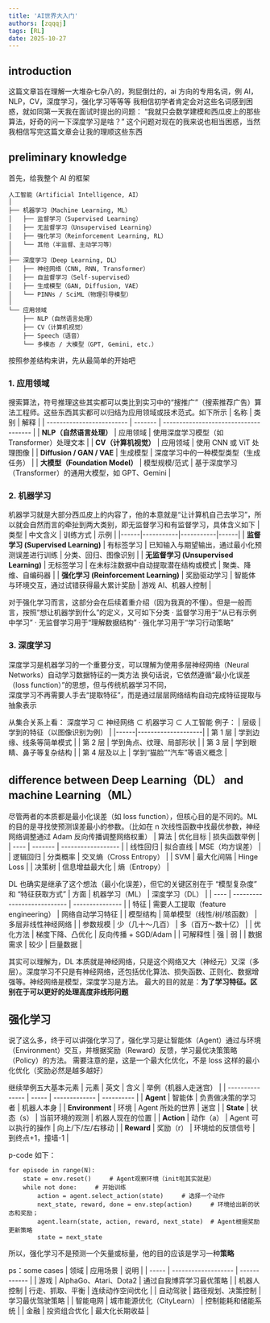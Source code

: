 ```yaml
---
title: 'AI世界大入门'
authors: [zqqqj]
tags: [RL]
date: 2025-10-27
---
```


## introduction

这篇文章旨在理解一大堆杂七杂八的，狗屁倒灶的，ai 方向的专用名词，例 AI，NLP，CV，深度学习，强化学习等等等
我相信初学者肯定会对这些名词感到困惑，就如同第一天我在面试时提出的问题：
“我就只会数学建模和西瓜皮上的那些算法，好奇的问一下深度学习是啥？”
这个问题对现在的我来说也相当困惑，当然我相信写完这篇文章会让我的理顺这些东西

## preliminary knowledge

首先，给我整个 AI 的框架

```
人工智能（Artificial Intelligence, AI）
│
├── 机器学习（Machine Learning, ML）
│   ├── 监督学习（Supervised Learning）
│   ├── 无监督学习（Unsupervised Learning）
│   ├── 强化学习（Reinforcement Learning, RL）
│   └── 其他（半监督、主动学习等）
│
├── 深度学习（Deep Learning, DL）
│   ├── 神经网络（CNN, RNN, Transformer）
│   ├── 自监督学习（Self-supervised）
│   ├── 生成模型（GAN, Diffusion, VAE）
│   └── PINNs / SciML（物理引导模型）
│
└── 应用领域
    ├── NLP（自然语言处理）
    ├── CV（计算机视觉）
    ├── Speech（语音）
    └── 多模态 / 大模型（GPT, Gemini, etc.）

```

按照参差结构来讲，先从最简单的开始吧

### 1. 应用领域

搜索算法，符号推理这些其实都可以类比到实习中的“搜推广”（搜索推荐广告）算法工程师。这些东西其实都可以归结为应用领域或技术范式。如下所示
| 名称 | 类别 | 解释 |
| ------------------------- | ------- | ------------------------------------- |
| **NLP（自然语言处理）** | 应用领域 | 使用深度学习模型（如 Transformer）处理文本 |
| **CV（计算机视觉）** | 应用领域 | 使用 CNN 或 ViT 处理图像 |
| **Diffusion / GAN / VAE** | 生成模型 | 深度学习中的一种模型类型（生成任务） |
| **大模型（Foundation Model）** | 模型规模/范式 | 基于深度学习（Transformer）的通用大模型，如 GPT、Gemini |

### 2. 机器学习

机器学习就是大部分西瓜皮上的内容了，他的本意就是“让计算机自己去学习”，所以就会自然而言的牵扯到两大类别，即无监督学习和有监督学习，具体含义如下
| 类型 | 中文含义 | 训练方式 | 示例 |
|------|-----------|-----------|------|
| **监督学习 (Supervised Learning)** | 有标签学习 | 已知输入与期望输出，通过最小化预测误差进行训练 | 分类、回归、图像识别 |
| **无监督学习 (Unsupervised Learning)** | 无标签学习 | 在未标注数据中自动提取潜在结构或模式 | 聚类、降维、自编码器 |
| **强化学习 (Reinforcement Learning)** | 奖励驱动学习 | 智能体与环境交互，通过试错获得最大累计奖励 | 游戏 AI、机器人控制 |

对于强化学习而言，这部分会在后续着重介绍（因为我真的不懂）。但是一般而言，按照“想让机器学到什么”的定义，又可如下分类
· 监督学习用于“从已有示例中学习”
· 无监督学习用于“理解数据结构”
· 强化学习用于“学习行动策略”

### 3. 深度学习

深度学习是机器学习的一个重要分支，可以理解为使用多层神经网络（Neural Networks）自动学习数据特征的一类方法
换句话说，它依然遵循“最小化误差（loss function）”的思想，但与传统机器学习不同，  
深度学习不再需要人手去“提取特征”，而是通过层层网络结构自动完成特征提取与抽象表示

从集合关系上看：
深度学习 ⊂ 神经网络 ⊂ 机器学习 ⊂ 人工智能
例子：
| 层级 | 学到的特征（以图像识别为例） |
|------|--------------------|
| 第 1 层 | 学到边缘、线条等简单模式 |
| 第 2 层 | 学到角点、纹理、局部形状 |
| 第 3 层 | 学到眼睛、鼻子等复杂结构 |
| 第 4 层及以上 | 学到“猫脸”“汽车”等语义概念 |

## difference between Deep Learning（DL） and machine Learning（ML）

尽管两者的本质都是最小化误差（如 loss function），但核心目的是不同的。ML 的目的是寻找使预测误差最小的参数。（比如在 n 次线性函数中找最优参数，神经网络调整通过 Adam 反向传播调整网络权重）
| 算法 | 优化目标 | 损失函数举例 |
| ---- | ------- | ------------------ |
| 线性回归 | 拟合直线 | MSE（均方误差） |
| 逻辑回归 | 分类概率 | 交叉熵（Cross Entropy） |
| SVM | 最大化间隔 | Hinge Loss |
| 决策树 | 信息增益最大化 | 熵（Entropy） |

DL 也确实是继承了这个想法（最小化误差），但它的关键区别在于 “模型复杂度” 和 “特征获取方式”
| 方面 | 机器学习（ML） | 深度学习（DL） |
| ---- | --------------------------- | --------------- |
| 特征 | 需要人工提取（feature engineering） | 网络自动学习特征 |
| 模型结构 | 简单模型（线性/树/核函数） | 多层非线性神经网络 |
| 参数规模 | 少（几十～几百） | 多（百万～数十亿） |
| 优化方法 | 梯度下降、凸优化 | 反向传播 + SGD/Adam |
| 可解释性 | 强 | 弱 |
| 数据需求 | 较少 | 巨量数据 |

其实可以理解为，DL 本质就是神经网络，只是这个网络又大（神经元）又深（多层）。深度学习不只是有神经网络，还包括优化算法、损失函数、正则化、数据增强等。神经网络是模型，深度学习是方法。
最大的目的就是：**为了学习特征。区别在于可以更好的处理高度非线形问题**

## 强化学习

说了这么多，终于可以讲强化学习了，强化学习是让智能体（Agent）通过与环境（Environment）交互，并根据奖励（Reward）反馈，学习最优决策策略（Policy）的方法。
需要注意的是，这是一个最大化优化，不是 loss 这样的最小化优化（奖励必然是越多越好）

继续举例五大基本元素
| 元素 | 英文 | 含义 | 举例（机器人走迷宫） |
| --------------- | ----- | ------------- | ---------- |
| **Agent** | 智能体 | 负责做决策的学习者 | 机器人本身 |
| **Environment** | 环境 | Agent 所处的世界 | 迷宫 |
| **State** | 状态（s） | 当前环境的观测 | 机器人现在的位置 |
| **Action** | 动作（a） | Agent 可以执行的操作 | 向上/下/左/右移动 |
| **Reward** | 奖励（r） | 环境给的反馈信号 | 到终点+1，撞墙-1 |

p-code 如下：

```
for episode in range(N):
    state = env.reset()     # Agent观察环境（init啦其实就是）
    while not done:     # 开始训练
        action = agent.select_action(state)     # 选择一个动作
        next_state, reward, done = env.step(action)     # 环境给出新的状态和奖励；
        agent.learn(state, action, reward, next_state)  # Agent根据奖励更新策略
        state = next_state

```

所以，强化学习不是预测一个矢量或标量，他的目的应该是学习一种**策略**

ps：some cases
| 领域 | 应用场景 | 说明 |
| ----- | ------------------- | ------------ |
| 游戏 | AlphaGo、Atari、Dota2 | 通过自我博弈学习最优策略 |
| 机器人控制 | 行走、抓取、平衡 | 连续动作空间优化 |
| 自动驾驶 | 路径规划、决策控制 | 学习最优驾驶策略 |
| 智能电网 | 城市能源优化（CityLearn） | 控制能耗和储能系统 |
| 金融 | 投资组合优化 | 最大化长期收益 |
